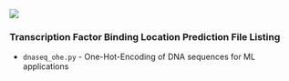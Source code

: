 ![](https://images-wixmp-ed30a86b8c4ca887773594c2.wixmp.com/f/8cc1eeaa-4046-4c4a-ae93-93d656f68688/deu2v16-6addadbf-945b-427b-a8e8-39b12a6c1839.jpg?token=eyJ0eXAiOiJKV1QiLCJhbGciOiJIUzI1NiJ9.eyJzdWIiOiJ1cm46YXBwOjdlMGQxODg5ODIyNjQzNzNhNWYwZDQxNWVhMGQyNmUwIiwiaXNzIjoidXJuOmFwcDo3ZTBkMTg4OTgyMjY0MzczYTVmMGQ0MTVlYTBkMjZlMCIsIm9iaiI6W1t7InBhdGgiOiJcL2ZcLzhjYzFlZWFhLTQwNDYtNGM0YS1hZTkzLTkzZDY1NmY2ODY4OFwvZGV1MnYxNi02YWRkYWRiZi05NDViLTQyN2ItYThlOC0zOWIxMmE2YzE4MzkuanBnIn1dXSwiYXVkIjpbInVybjpzZXJ2aWNlOmZpbGUuZG93bmxvYWQiXX0.2dmpyhHG2U812JKfmA0xiWKqgm5axemnBn9nBUoEoOY)

### Transcription Factor Binding Location Prediction File Listing 
- <code>dnaseq_ohe.py</code> - One-Hot-Encoding of DNA sequences for ML applications
